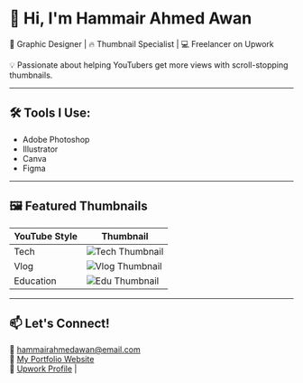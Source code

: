 # 👋 Hi, I'm Hammair Ahmed Awan

🎨 Graphic Designer | 🔥 Thumbnail Specialist | 💻 Freelancer on Upwork

💡 Passionate about helping YouTubers get more views with scroll-stopping thumbnails.

---

## 🛠 Tools I Use:
- Adobe Photoshop
- Illustrator
- Canva
- Figma

---

## 🖼 Featured Thumbnails
| YouTube Style | Thumbnail |
|---------------|-----------|
| Tech | ![Tech Thumbnail](https://raw.githubusercontent.com/hammairawan/portfolio/main/thumbnails/tech1.jpg) |
| Vlog | ![Vlog Thumbnail](https://raw.githubusercontent.com/hammairawan/portfolio/main/thumbnails/vlog1.jpg) |
| Education | ![Edu Thumbnail](https://raw.githubusercontent.com/hammairawan/portfolio/main/thumbnails/edu1.jpg) |

---

## 📫 Let's Connect!
📧 hammairahmedawan@email.com  
🔗 [My Portfolio Website](https://hammairawan.github.io/portfolio)  
🌟 [Upwork Profile](/freelancers/~01b7870ecc690fa573?mp_source=share) |
